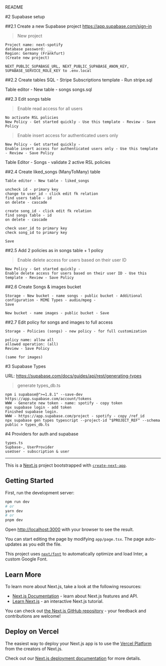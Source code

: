 README

#2 Supabase setup

##2.1 Create a new Supabase project
https://app.supabase.com/sign-in

> New project
```
Project name: next-spotify
database password: __
Region: Germany (Frankfurt)
(Create new project)
```

```
NEXT_PUBLIC_SUPABASE_URL, NEXT_PUBLIC_SUPABASE_ANON_KEY, SUPABASE_SERVICE_ROLE_KEY to .env.local
```
##2.2 Create tables
SQL - Stripe Subscriptions template - Run
stripe.sql


Table editor - New table - songs
songs.sql

##2.3 Edit songs table
> Enable read access for all users

```
No activate RSL policies
New Policy - Get started quickly - Use this template - Review - Save Policy
```

> Enable insert access for authenticated users only

```
New Policy - Get started quickly -
Enable insert access for authenticated users only - Use this template - Review - Save Policy
```

Table Editor - Songs - validate 2 active RSL policies

##2.4 Create liked_songs (ManyToMany) table

```
Table editor - New table - liked_songs

uncheck id - primary key
change to user_id - click edit fk relation
find users table - id
on delete - cascade

create song_id - click edit fk relation
find songs table - id
on delete - cascade

check user_id to primary key
check song_id to primary key

Save
```

##2.5 Add 2 policies as in songs table + 1 policy

> Enable delete access for users based on their user ID

```
New Policy - Get started quickly -
Enable delete access for users based on their user ID - Use this template - Review - Save Policy
```

##2.6 Create Songs & images bucket

```
Storage - New bucket - name songs - public bucket - Additional configuration - MIME Types - audio/mpeg -
Save

New bucket - name images - public bucket - Save
```

##2.7 Edit policy for songs and images to full access

```
Storage - Policies (songs) - new policy - for full customization

policy name: allow all
allowed operation: (all)
Review - Save Policy

(same for images)
```

#3 Supabase Types

URL:
https://supabase.com/docs/guides/api/rest/generating-types

> generate types_db.ts

```
npm i supabase@">=1.8.1" --save-dev
https://app.supabase.com/account/tokens
WWW - Generate new token - name: spotify - copy token
npx supabase login - add token
Finished supabase login.
WWW - https://app.supabase.com/project - spotify - copy /ref_id
npx supabase gen types typescript --project-id "$PROJECT_REF" --schema public > types_db.ts
```

#4 Providers for auth and supabase
```
types.ts
Supbase-, UserProvider
useUser - subscription & user
```

---

This is a [Next.js](https://nextjs.org/) project bootstrapped with [`create-next-app`](https://github.com/vercel/next.js/tree/canary/packages/create-next-app).

## Getting Started

First, run the development server:

```bash
npm run dev
# or
yarn dev
# or
pnpm dev
```

Open [http://localhost:3000](http://localhost:3000) with your browser to see the result.

You can start editing the page by modifying `app/page.tsx`. The page auto-updates as you edit the file.

This project uses [`next/font`](https://nextjs.org/docs/basic-features/font-optimization) to automatically optimize and load Inter, a custom Google Font.

## Learn More

To learn more about Next.js, take a look at the following resources:

- [Next.js Documentation](https://nextjs.org/docs) - learn about Next.js features and API.
- [Learn Next.js](https://nextjs.org/learn) - an interactive Next.js tutorial.

You can check out [the Next.js GitHub repository](https://github.com/vercel/next.js/) - your feedback and contributions are welcome!

## Deploy on Vercel

The easiest way to deploy your Next.js app is to use the [Vercel Platform](https://vercel.com/new?utm_medium=default-template&filter=next.js&utm_source=create-next-app&utm_campaign=create-next-app-readme) from the creators of Next.js.

Check out our [Next.js deployment documentation](https://nextjs.org/docs/deployment) for more details.
